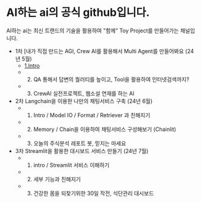 # AI하는 ai의 공식 github입니다.


AI하는 ai는 최신 트랜드의 기술을 활용하여 "함께" Toy Project를 만들어가는 채널입니다.

- 1차 [내가 직접 만드는 AGI, Crew AI를 활용해서 Multi Agent를 만들어봐요 (24년 5월)
  + [1.Intro](https://youtu.be/QKjNmGM_LFw?si=lBYAkc0bOtpLIbYM)
  + 2. QA 통해서 답변의 퀄러티를 높이고, Tool을 활용하여 인터넷검색까지?
  + 3. CrewAI 실전프로젝트, 웹소설 연재를 하는 AI 
- 2차 Langchain을 이용한 나만의 채팅서비스 구축 (24년 6월)
  + 1. Intro / Model IO / Format / Retriever 과 친해지기
  + 2. Memory / Chain을 이용하여 채팅서비스 구성해보기 (Chainlit)
  + 3. 오늘의 주식분석 레포트 봇, 믿지는 마세요
- 3차 Streamlit을 활용한 대시보드 서비스 만들기  (24년 7월)
  + 1. intro / Streamlit 서비스 이해하기
  + 2. 세부 기능과 친해지기
  + 3. 건강한 몸을 되찾기위한 30일 작전, 식단관리 대시보드
 
